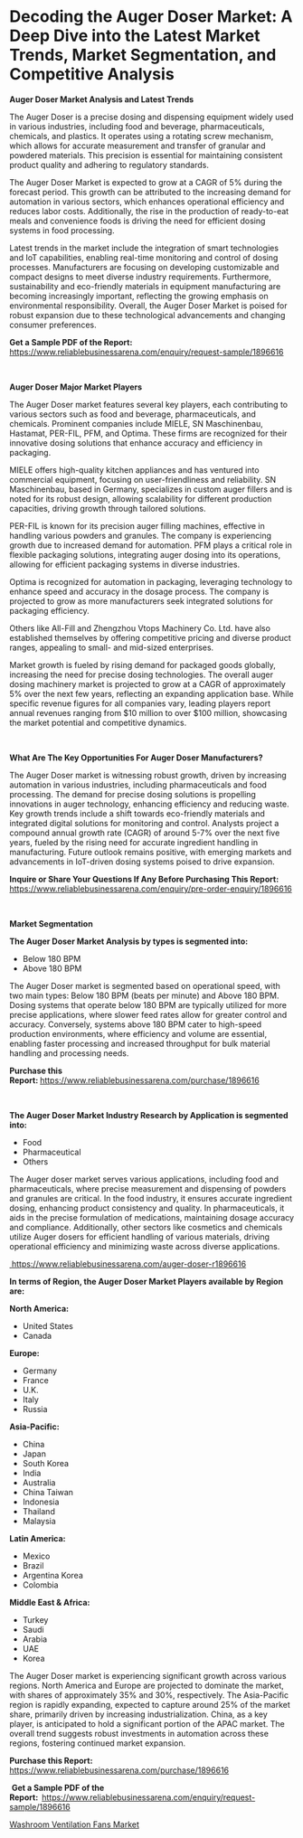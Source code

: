 <p><h1>Decoding the Auger Doser Market: A Deep Dive into the Latest Market Trends, Market Segmentation, and Competitive Analysis</h1></p><p><strong>Auger Doser Market Analysis and Latest Trends</strong></p>
<p><p>The Auger Doser is a precise dosing and dispensing equipment widely used in various industries, including food and beverage, pharmaceuticals, chemicals, and plastics. It operates using a rotating screw mechanism, which allows for accurate measurement and transfer of granular and powdered materials. This precision is essential for maintaining consistent product quality and adhering to regulatory standards.</p><p>The Auger Doser Market is expected to grow at a CAGR of 5% during the forecast period. This growth can be attributed to the increasing demand for automation in various sectors, which enhances operational efficiency and reduces labor costs. Additionally, the rise in the production of ready-to-eat meals and convenience foods is driving the need for efficient dosing systems in food processing.</p><p>Latest trends in the market include the integration of smart technologies and IoT capabilities, enabling real-time monitoring and control of dosing processes. Manufacturers are focusing on developing customizable and compact designs to meet diverse industry requirements. Furthermore, sustainability and eco-friendly materials in equipment manufacturing are becoming increasingly important, reflecting the growing emphasis on environmental responsibility. Overall, the Auger Doser Market is poised for robust expansion due to these technological advancements and changing consumer preferences.</p></p>
<p><strong>Get a Sample PDF of the Report:&nbsp;</strong> <a href="https://www.reliablebusinessarena.com/enquiry/request-sample/1896616?utm_campaign=3015&utm_medium=2&utm_source=Github&utm_content=ia&utm_term=10042025&utm_id=auger-doser">https://www.reliablebusinessarena.com/enquiry/request-sample/1896616</a></p>
<p>&nbsp;</p>
<p><strong>Auger Doser Major Market Players</strong></p>
<p><p>The Auger Doser market features several key players, each contributing to various sectors such as food and beverage, pharmaceuticals, and chemicals. Prominent companies include MIELE, SN Maschinenbau, Hastamat, PER-FIL, PFM, and Optima. These firms are recognized for their innovative dosing solutions that enhance accuracy and efficiency in packaging.</p><p>MIELE offers high-quality kitchen appliances and has ventured into commercial equipment, focusing on user-friendliness and reliability. SN Maschinenbau, based in Germany, specializes in custom auger fillers and is noted for its robust design, allowing scalability for different production capacities, driving growth through tailored solutions.</p><p>PER-FIL is known for its precision auger filling machines, effective in handling various powders and granules. The company is experiencing growth due to increased demand for automation. PFM plays a critical role in flexible packaging solutions, integrating auger dosing into its operations, allowing for efficient packaging systems in diverse industries.</p><p>Optima is recognized for automation in packaging, leveraging technology to enhance speed and accuracy in the dosage process. The company is projected to grow as more manufacturers seek integrated solutions for packaging efficiency.</p><p>Others like All-Fill and Zhengzhou Vtops Machinery Co. Ltd. have also established themselves by offering competitive pricing and diverse product ranges, appealing to small- and mid-sized enterprises.</p><p>Market growth is fueled by rising demand for packaged goods globally, increasing the need for precise dosing technologies. The overall auger dosing machinery market is projected to grow at a CAGR of approximately 5% over the next few years, reflecting an expanding application base. While specific revenue figures for all companies vary, leading players report annual revenues ranging from $10 million to over $100 million, showcasing the market potential and competitive dynamics.</p></p>
<p>&nbsp;</p>
<p><strong>What Are The Key Opportunities For Auger Doser Manufacturers?</strong></p>
<p><p>The Auger Doser market is witnessing robust growth, driven by increasing automation in various industries, including pharmaceuticals and food processing. The demand for precise dosing solutions is propelling innovations in auger technology, enhancing efficiency and reducing waste. Key growth trends include a shift towards eco-friendly materials and integrated digital solutions for monitoring and control. Analysts project a compound annual growth rate (CAGR) of around 5-7% over the next five years, fueled by the rising need for accurate ingredient handling in manufacturing. Future outlook remains positive, with emerging markets and advancements in IoT-driven dosing systems poised to drive expansion.</p></p>
<p><strong>Inquire or Share Your Questions If Any Before Purchasing This Report:</strong> <a href="https://www.reliablebusinessarena.com/enquiry/pre-order-enquiry/1896616?utm_campaign=3015&utm_medium=2&utm_source=Github&utm_content=ia&utm_term=10042025&utm_id=auger-doser">https://www.reliablebusinessarena.com/enquiry/pre-order-enquiry/1896616</a></p>
<p>&nbsp;</p>
<p><strong>Market Segmentation</strong></p>
<p><strong>The Auger Doser Market Analysis by types is segmented into:</strong></p>
<p><ul><li>Below 180 BPM</li><li>Above 180 BPM</li></ul></p>
<p><p>The Auger Doser market is segmented based on operational speed, with two main types: Below 180 BPM (beats per minute) and Above 180 BPM. Dosing systems that operate below 180 BPM are typically utilized for more precise applications, where slower feed rates allow for greater control and accuracy. Conversely, systems above 180 BPM cater to high-speed production environments, where efficiency and volume are essential, enabling faster processing and increased throughput for bulk material handling and processing needs.</p></p>
<p><strong>Purchase this Report:&nbsp;</strong><a href="https://www.reliablebusinessarena.com/purchase/1896616?utm_campaign=3015&utm_medium=2&utm_source=Github&utm_content=ia&utm_term=10042025&utm_id=auger-doser">https://www.reliablebusinessarena.com/purchase/1896616</a></p>
<p>&nbsp;</p>
<p><strong>The Auger Doser Market Industry Research by Application is segmented into:</strong></p>
<p><ul><li>Food</li><li>Pharmaceutical</li><li>Others</li></ul></p>
<p><p>The Auger doser market serves various applications, including food and pharmaceuticals, where precise measurement and dispensing of powders and granules are critical. In the food industry, it ensures accurate ingredient dosing, enhancing product consistency and quality. In pharmaceuticals, it aids in the precise formulation of medications, maintaining dosage accuracy and compliance. Additionally, other sectors like cosmetics and chemicals utilize Auger dosers for efficient handling of various materials, driving operational efficiency and minimizing waste across diverse applications.</p></p>
<p><a href="https://www.reliablebusinessarena.com/auger-doser-r1896616?utm_campaign=3015&utm_medium=2&utm_source=Github&utm_content=ia&utm_term=10042025&utm_id=auger-doser">&nbsp;https://www.reliablebusinessarena.com/auger-doser-r1896616</a></p>
<p><strong>In terms of Region, the Auger Doser Market Players available by Region are:</strong></p>
<p>
    <p> <strong> North America: </strong>
        <ul>
            <li>United States</li>
            <li>Canada</li>
        </ul>
        </p> 
    <p> <strong> Europe: </strong>
        <ul>
            <li>Germany</li>
            <li>France</li>
            <li>U.K.</li>
            <li>Italy</li>
            <li>Russia</li>
        </ul>
        </p> 
    <p> <strong> Asia-Pacific: </strong>
        <ul>
            <li>China</li>
            <li>Japan</li>
            <li>South Korea</li>
            <li>India</li>
            <li>Australia</li>
            <li>China Taiwan</li>
            <li>Indonesia</li>
            <li>Thailand</li>
            <li>Malaysia</li>
        </ul>
        </p> 
    <p> <strong> Latin America: </strong>
        <ul>
            <li>Mexico</li>
            <li>Brazil</li>
            <li>Argentina Korea</li>
            <li>Colombia</li>
        </ul>
        </p> 
    <p> <strong> Middle East & Africa: </strong>
        <ul>
            <li>Turkey</li>
            <li>Saudi</li>
            <li>Arabia</li>
            <li>UAE</li>
            <li>Korea</li>
        </ul>
    </p>
    </p>
<p><p>The Auger Doser market is experiencing significant growth across various regions. North America and Europe are projected to dominate the market, with shares of approximately 35% and 30%, respectively. The Asia-Pacific region is rapidly expanding, expected to capture around 25% of the market share, primarily driven by increasing industrialization. China, as a key player, is anticipated to hold a significant portion of the APAC market. The overall trend suggests robust investments in automation across these regions, fostering continued market expansion.</p></p>
<p><strong>Purchase this Report: </strong><a href="https://www.reliablebusinessarena.com/purchase/1896616?utm_campaign=3015&utm_medium=2&utm_source=Github&utm_content=ia&utm_term=10042025&utm_id=auger-doser">https://www.reliablebusinessarena.com/purchase/1896616</a></p>
<p>&nbsp;<strong>Get a Sample PDF of the Report:&nbsp;&nbsp;</strong><a href="https://www.reliablebusinessarena.com/enquiry/request-sample/1896616?utm_campaign=3015&utm_medium=2&utm_source=Github&utm_content=ia&utm_term=10042025&utm_id=auger-doser">https://www.reliablebusinessarena.com/enquiry/request-sample/1896616</a></p>
<p><strong></strong></p>
<p><p><a href="https://github.com/rahu1506/Market-Research-Report-List-7/blob/main/washroom-ventilation-fans-market.md?utm_campaign=3015&utm_medium=2&utm_source=Github&utm_content=ia&utm_term=10042025&utm_id=auger-doser">Washroom Ventilation Fans Market</a></p></p>